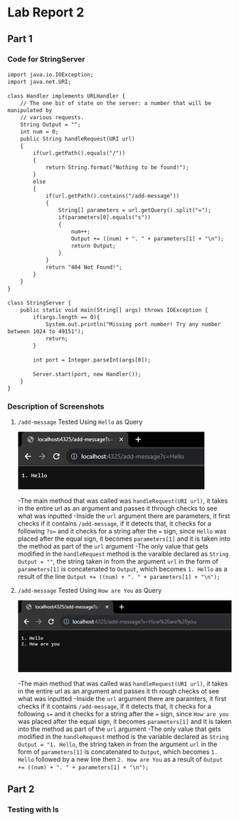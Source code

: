 # Lab Report 2

## Part 1
### Code for StringServer

```
import java.io.IOException;
import java.net.URI;

class Handler implements URLHandler {
    // The one bit of state on the server: a number that will be manipulated by
    // various requests.
    String Output = "";
    int num = 0;
    public String handleRequest(URI url) 
    {
        if(url.getPath().equals("/"))
        {
            return String.format("Nothing to be found!");
        }  
        else 
        {
            if(url.getPath().contains("/add-message"))
            {
                String[] parameters = url.getQuery().split("=");
                if(parameters[0].equals("s"))
                {
                    num++;
                    Output += ((num) + ". " + parameters[1] + "\n");
                    return Output;
                }
            }
            return "404 Not Found!";
        }
    }
}

class StringServer {
    public static void main(String[] args) throws IOException {
        if(args.length == 0){
            System.out.println("Missing port number! Try any number between 1024 to 49151");
            return;
        }

        int port = Integer.parseInt(args[0]);

        Server.start(port, new Handler());
    }
}
```
### Description of Screenshots

1. `/add-message` Tested Using `Hello` as Query
   
    ![Image](addMessageHello.jpg)

    -The main method that was called was `handleRequest(URI url)`, it takes in the
     entire url as an argument and passes it through checks to see what was inputted
    -Inside the `url` argument there are parameters, it first checks if it contains
     `/add-message`, if it detects that, it checks for a following `?s=` and it checks for
     a string after the `=` sign, since `Hello` was placed after the equal sign, it becomes
     `parameters[1]` and it is taken into the method as part of the `url` argument
    -The only value that gets modified in the `handleRequest` method is the varaible declared
     as `String Output = ""`, the string taken in from the argument `url` in the form of
     `parameters[1]` is concatenated to `Output`, which becomes `1. Hello` as a result of the line
     `Output += ((num) + ". " + parameters[1] + "\n");`

2. `/add-message` Tested Using `How are You` as Query

    ![Image](addMessageHowAre.jpg)

    -The main method that was called was `handleRequest(URI url)`, it takes in the
     entire url as an argument and passes it th rough checks ot see what was inputted
    -Inside the `url` argument there are paramters, it first checks if it contains
     `/add-message`, if it detects that, it checks for a following `s=` and it checks for
     a string after the `=` sign, since `How are you` was placed after the equal sign, it becomes
     `parameters[1]` and it is taken into the method as part of the `url` argument
    -The only value that gets modified in the `handleRequest` method is the variable declared
     as `String Output = "1. Hello`, the string taken in from the argument `url` in the form of
     `parameters[1]` is concatenated to `Output`, which becomes `1. Hello` followed by a new line
     then `2. How are You` as a result of `Output += ((num) + ". " + parameters[1] + "\n");`

## Part 2

### Testing with ls

   
   
